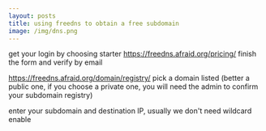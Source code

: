 ```yaml
---
layout: posts
title: using freedns to obtain a free subdomain
image: /img/dns.png
---
```


get your login by choosing starter
<https://freedns.afraid.org/pricing/>
finish the form and verify by email

<https://freedns.afraid.org/domain/registry/>
pick a domain listed (better a public one, if you choose a private one, you will need the admin to confirm your subdomain registry)

enter your subdomain and destination IP, usually we don't need wildcard enable
